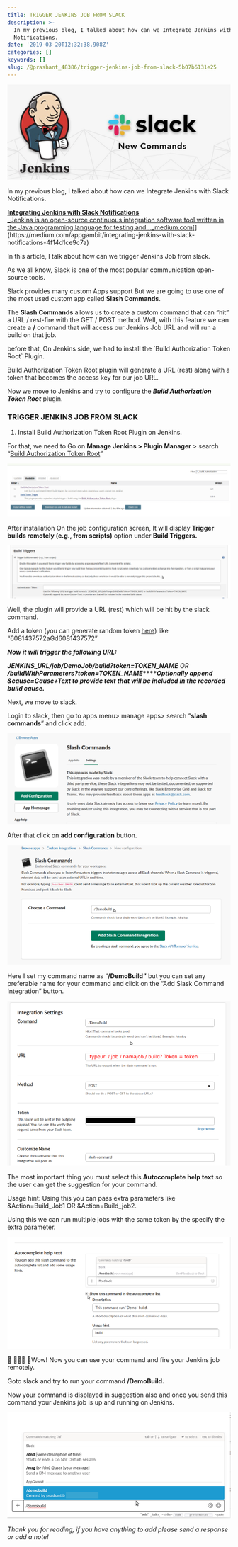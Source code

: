 ```yaml
---
title: TRIGGER JENKINS JOB FROM SLACK
description: >-
  In my previous blog, I talked about how can we Integrate Jenkins with Slack
  Notifications.
date: '2019-03-20T12:32:38.908Z'
categories: []
keywords: []
slug: /@prashant_48386/trigger-jenkins-job-from-slack-5b07b6131e25
---
```


![](../img/1__tD41ZtvojE73J7__yiNyC4w.jpeg)

In my previous blog, I talked about how can we Integrate Jenkins with Slack Notifications.

[**Integrating Jenkins with Slack Notifications**  
_Jenkins is an open-source continuous integration software tool written in the Java programming language for testing and…_medium.com](https://medium.com/appgambit/integrating-jenkins-with-slack-notifications-4f14d1ce9c7a "https://medium.com/appgambit/integrating-jenkins-with-slack-notifications-4f14d1ce9c7a")[](https://medium.com/appgambit/integrating-jenkins-with-slack-notifications-4f14d1ce9c7a)

In this article, I talk about how can we trigger Jenkins Job from slack.

As we all know, Slack is one of the most popular communication open-source tools.

Slack provides many custom Apps support But we are going to use one of the most used custom app called **Slash Commands**.

The **Slash Commands** allows us to create a custom command that can “hit” a URL / rest-fire with the GET / POST method. Well, with this feature we can create a **/** command that will access our Jenkins Job URL and will run a build on that job.

before that, On Jenkins side, we had to install the \`Build Authorization Token Root\` Plugin.

Build Authorization Token Root plugin will generate a URL (rest) along with a token that becomes the access key for our job URL.

Now we move to Jenkins and try to configure the **_Build Authorization Token Root_** plugin.

### TRIGGER JENKINS JOB FROM SLACK

1.  Install Build Authorization Token Root Plugin on Jenkins.

For that, we need to Go on **Manage Jenkins > Plugin Manager** > search “[Build Authorization Token Root](https://plugins.jenkins.io/build-token-root)”

![](../img/1__1dJ3V2bm9DfkNxf__hF9E4A.png)

After installation On the job configuration screen, It will display **Trigger builds remotely (e.g., from scripts)** option under **Build Triggers.**

![](../img/1__7__yXK5df__A6BBP0L481U2Q.png)

Well, the plugin will provide a URL (rest) which will be hit by the slack command.

Add a token (you can generate random token [here](https://www.random.org/strings/)) like “6081437572aGd6081437572”

**_Now it will trigger the following URL:_**

**_JENKINS\_URL/job/DemoJob/build?token=TOKEN\_NAME_** _OR_ **_/buildWithParameters?token=TOKEN\_NAME_****_Optionally append &cause=Cause+Text to provide text that will be included in the recorded build cause._**

Next, we move to slack.

Login to slack, then go to apps menu> manage apps> search “**slash commands**” and click add.

![](../img/1__nSFSQIUnoEIGv7hOctIXsQ.png)

After that click on **add configuration** button.

![](../img/1__81Ro9TJVapqtKeeh__0DPow.png)

Here I set my command name as “**/DemoBuild”** but you can set any preferable name for your command and click on the “Add Slask Command Integration” button.

![](../img/1__0BhvUD4K4hP0mUl48HItvA.png)

The most important thing you must select this **Autocomplete help text** so the user can get the suggestion for your command.

Usage hint: Using this you can pass extra parameters like &Action=Build\_Job1 OR &Action=Build\_job2.

Using this we can run multiple jobs with the same token by the specify the extra parameter.

![](../img/1__pLNIZo409DmpIIsHhXXhWg.png)

🎊 🎉🤖🎊 🎉Wow! Now you can use your command and fire your Jenkins job remotely.

Goto slack and try to run your command **/DemoBuild.**

Now your command is displayed in suggestion also and once you send this command your Jenkins job is up and running on Jenkins.

![](../img/1__MbkASqIaH__E__Hkua5aGCoQ.png)

_Thank you for reading, if you have anything to add please send a response or add a note!_